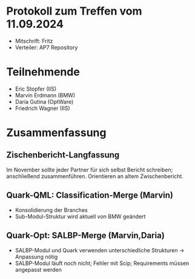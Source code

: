 # Protokoll zum Treffen vom 11.09.2024

* Mitschrift: Fritz
* Verteiler: AP7 Repository

# Teilnehmende
- Eric Stopfer (IIS)
- Marvin Erdmann (BMW)
- Daria Gutina (OptWare)
- Friedrich Wagner (IIS)

# Zusammenfassung

## Zischenbericht-Langfassung
Im November sollte jeder Partner für sich selbst Bericht schreiben; anschließend zusammenführen.
Orientieren an altem Zwischenbericht.

## Quark-QML: Classification-Merge (Marvin)
- Konsolidierung der Branches
- Sub-Modul-Struktur wird aktuell von BMW geändert

## Quark-Opt: SALBP-Merge (Marvin,Daria)
- SALBP-Modul und Quark verwenden unterschiedliche Strukturen -> Anpassung nötig
- SALBP-Modul läuft noch nicht; Fehler mit Scip; Requirements müssen angepasst werden



